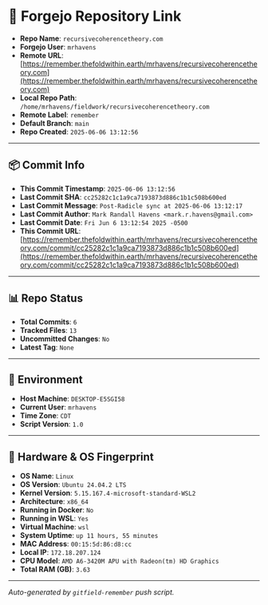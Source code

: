 # 🔗 Forgejo Repository Link

- **Repo Name**: `recursivecoherencetheory.com`
- **Forgejo User**: `mrhavens`
- **Remote URL**: [https://remember.thefoldwithin.earth/mrhavens/recursivecoherencetheory.com](https://remember.thefoldwithin.earth/mrhavens/recursivecoherencetheory.com)
- **Local Repo Path**: `/home/mrhavens/fieldwork/recursivecoherencetheory.com`
- **Remote Label**: `remember`
- **Default Branch**: `main`
- **Repo Created**: `2025-06-06 13:12:56`

---

## 📦 Commit Info

- **This Commit Timestamp**: `2025-06-06 13:12:56`
- **Last Commit SHA**: `cc25282c1c1a9ca7193873d886c1b1c508b600ed`
- **Last Commit Message**: `Post-Radicle sync at 2025-06-06 13:12:17`
- **Last Commit Author**: `Mark Randall Havens <mark.r.havens@gmail.com>`
- **Last Commit Date**: `Fri Jun 6 13:12:54 2025 -0500`
- **This Commit URL**: [https://remember.thefoldwithin.earth/mrhavens/recursivecoherencetheory.com/commit/cc25282c1c1a9ca7193873d886c1b1c508b600ed](https://remember.thefoldwithin.earth/mrhavens/recursivecoherencetheory.com/commit/cc25282c1c1a9ca7193873d886c1b1c508b600ed)

---

## 📊 Repo Status

- **Total Commits**: `6`
- **Tracked Files**: `13`
- **Uncommitted Changes**: `No`
- **Latest Tag**: `None`

---

## 🧭 Environment

- **Host Machine**: `DESKTOP-E5SGI58`
- **Current User**: `mrhavens`
- **Time Zone**: `CDT`
- **Script Version**: `1.0`

---

## 🧬 Hardware & OS Fingerprint

- **OS Name**: `Linux`
- **OS Version**: `Ubuntu 24.04.2 LTS`
- **Kernel Version**: `5.15.167.4-microsoft-standard-WSL2`
- **Architecture**: `x86_64`
- **Running in Docker**: `No`
- **Running in WSL**: `Yes`
- **Virtual Machine**: `wsl`
- **System Uptime**: `up 11 hours, 55 minutes`
- **MAC Address**: `00:15:5d:86:d8:cc`
- **Local IP**: `172.18.207.124`
- **CPU Model**: `AMD A6-3420M APU with Radeon(tm) HD Graphics`
- **Total RAM (GB)**: `3.63`

---

_Auto-generated by `gitfield-remember` push script._
